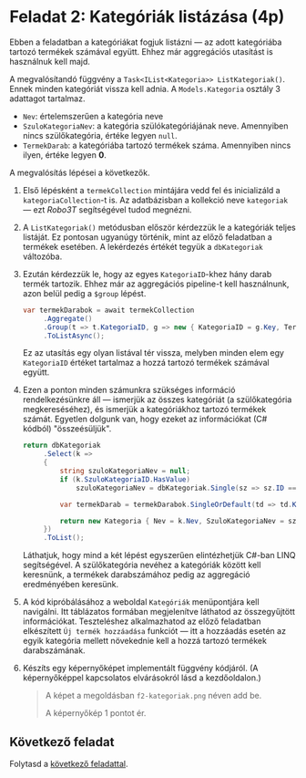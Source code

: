 # Feladat 2: Kategóriák listázása (4p)

Ebben a feladatban a kategóriákat fogjuk listázni — az adott kategóriába tartozó termékek számával együtt. Ehhez már aggregációs utasítást is használnuk kell majd.

A megvalósítandó függvény a `Task<IList<Kategoria>> ListKategoriak()`. Ennek minden kategóriát vissza kell adnia. A `Models.Kategoria` osztály 3 adattagot tartalmaz.
* `Nev`: értelemszerűen a kategória neve
* `SzuloKategoriaNev`: a kategória szülókategóriájának neve. Amennyiben nincs szülőkategória, értéke legyen `null`.
* `TermekDarab`: a kategóriába tartozó termékek száma. Amennyiben nincs ilyen, értéke legyen **0**.

A megvalósítás lépései a következők.

1. Első lépésként a `termekCollection` mintájára vedd fel és inicializáld a `kategoriaCollection`-t is. Az adatbázisban a kollekció neve `kategoriak` — ezt _Robo3T_ segítségével tudod megnézni.

1. A `ListKategoriak()` metódusban először kérdezzük le a kategóriák teljes listáját. Ez pontosan ugyanúgy történik, mint az előző feladatban a termékek esetében. A lekérdezés értékét tegyük a `dbKategoriak` változóba.

1. Ezután kérdezzük le, hogy az egyes `KategoriaID`-khez hány darab termék tartozik. Ehhez már az aggregációs pipeline-t kell használnunk, azon belül pedig a `$group` lépést.

   ```csharp
   var termekDarabok = await termekCollection
        .Aggregate()
        .Group(t => t.KategoriaID, g => new { KategoriaID = g.Key, TermekDarab = g.Count() })
        .ToListAsync();
   ```

   Ez az utasítás egy olyan listával tér vissza, melyben minden elem egy `KategoriaID` értéket tartalmaz a hozzá tartozó termékek számával együtt.

1. Ezen a ponton minden számunkra szükséges információ rendelkezésünkre áll — ismerjük az összes kategóriát (a szülőkategória megkereséséhez), és ismerjük a kategóriákhoz tartozó termékek számát. Egyetlen dolgunk van, hogy ezeket az információkat (C# kódból) "összeésüljük".

   ```csharp
   return dbKategoriak
        .Select(k =>
        {
            string szuloKategoriaNev = null;
            if (k.SzuloKategoriaID.HasValue)
                szuloKategoriaNev = dbKategoriak.Single(sz => sz.ID == k.SzuloKategoriaID.Value).Nev;

            var termekDarab = termekDarabok.SingleOrDefault(td => td.KategoriaID == k.ID)?.TermekDarab ?? 0;

            return new Kategoria { Nev = k.Nev, SzuloKategoriaNev = szuloKategoriaNev, TermekDarab = termekDarab };
        })
        .ToList();
   ```

   Láthatjuk, hogy mind a két lépést egyszerűen elintézhetjük C#-ban LINQ segítségével. A szülőkategória nevéhez a kategóriák között kell keresnünk, a termékek darabszámához pedig az aggregáció eredményében keresünk.

1. A kód kipróbálásához a weboldal `Kategóriák` menüpontjára kell navigálni. Itt táblázatos formában megjelenítve láthatod az összegyűjtött információkat. Teszteléshez alkalmazhatod az előző feladatban elkészített `Új termék hozzáadása` funkciót — itt a hozzáadás esetén az egyik kategória mellett növekednie kell a hozzá tartozó termékek darabszámának.

1. Készíts egy képernyőképet implementált függvény kódjáról. (A képernyőképpel kapcsolatos elvárásokról lásd a kezdőoldalon.)

   > A képet a megoldásban `f2-kategoriak.png` néven add be.
   >
   > A képernyőkép 1 pontot ér.

## Következő feladat

Folytasd a [következő feladattal](Feladat-3.md).